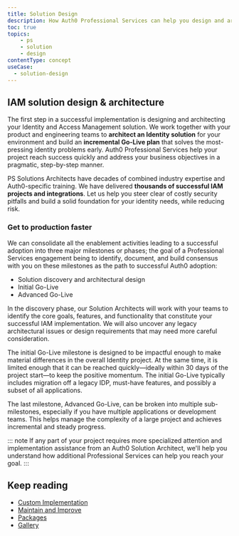 ```yaml
---
title: Solution Design
description: How Auth0 Professional Services can help you design and architect your solution
toc: true
topics:
    - ps
    - solution
    - design
contentType: concept
useCase:
  - solution-design
---
```

## IAM solution design & architecture

The first step in a successful implementation is designing and architecting your Identity and Access Management solution. We work together with your product and engineering teams to **architect an Identity solution** for your environment and build an **incremental Go-Live plan** that solves the most-pressing identity problems early. Auth0 Professional Services help your project reach success quickly and address your business objectives in a pragmatic, step-by-step manner. 

PS Solutions Architects have decades of combined industry expertise and Auth0-specific training. We have delivered **thousands of successful IAM projects and integrations**. Let us help you steer clear of costly security pitfalls and build a solid foundation for your identity needs, while reducing risk.

### Get to production faster

We can consolidate all the enablement activities leading to a successful adoption into three major milestones or phases; the goal of a Professional Services engagement being to identify, document, and build consensus with you on these milestones as the path to successful Auth0 adoption: 

* Solution discovery and architectural design
* Initial Go-Live
* Advanced Go-Live

In the discovery phase, our Solution Architects will work with your teams to identify the core goals, features, and functionality that constitute your successful IAM implementation. We will also uncover any legacy architectural issues or design requirements that may need more careful consideration.

The initial Go-Live milestone is designed to be impactful enough to make material differences in the overall Identity project. At the same time, it is limited enough that it can be reached quickly&mdash;ideally within 30 days of the project start&mdash;to keep the positive momentum. The initial Go-Live typically includes migration off a legacy IDP, must-have features, and possibly a subset of all applications.

The last milestone, Advanced Go-Live, can be broken into multiple sub-milestones, especially if you have multiple applications or development teams. This helps manage the complexity of a large project and achieves incremental and steady progress. 

::: note
If any part of your project requires more specialized attention and implementation assistance from an Auth0 Solution Architect, we'll help you understand how additional Professional Services can help you reach your goal.
:::

## Keep reading

* [Custom Implementation](/services/custom-implementation)
* [Maintain and Improve](/services/maintain-and-improve)
* [Packages](/services/packages)
* [Gallery](/services/gallery)


